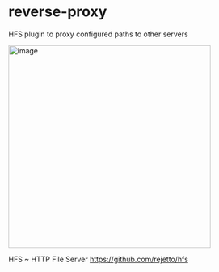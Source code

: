 # reverse-proxy

HFS plugin to proxy configured paths to other servers

<img width="400" alt="image" src="https://github.com/user-attachments/assets/9ab88fdc-bdab-43b5-8bab-bba1c6f6e396">

HFS ~ HTTP File Server https://github.com/rejetto/hfs
